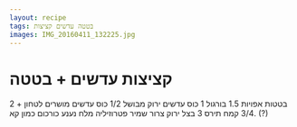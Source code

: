 ```yaml
---
layout: recipe
tags: בטטה עדשים קציצות
images: IMG_20160411_132225.jpg
---
```


# קציצות עדשים + בטטה

2 בטטות אפויות
1.5 בורגול
1 כוס עדשים ירוק מבושל
1/2 כוס עדשים מושרים
לטחון + 3/4 קמח תירס
3 בצל ירוק צרור שמיר פטרוזיליה
מלח נענע כורכום כמון קא. (?)

